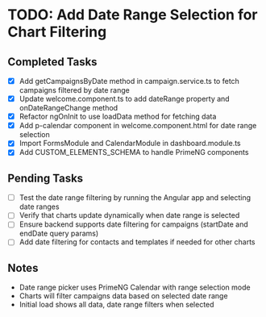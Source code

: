 # TODO: Add Date Range Selection for Chart Filtering

## Completed Tasks
- [x] Add getCampaignsByDate method in campaign.service.ts to fetch campaigns filtered by date range
- [x] Update welcome.component.ts to add dateRange property and onDateRangeChange method
- [x] Refactor ngOnInit to use loadData method for fetching data
- [x] Add p-calendar component in welcome.component.html for date range selection
- [x] Import FormsModule and CalendarModule in dashboard.module.ts
- [x] Add CUSTOM_ELEMENTS_SCHEMA to handle PrimeNG components

## Pending Tasks
- [ ] Test the date range filtering by running the Angular app and selecting date ranges
- [ ] Verify that charts update dynamically when date range is selected
- [ ] Ensure backend supports date filtering for campaigns (startDate and endDate query params)
- [ ] Add date filtering for contacts and templates if needed for other charts

## Notes
- Date range picker uses PrimeNG Calendar with range selection mode
- Charts will filter campaigns data based on selected date range
- Initial load shows all data, date range filters when selected
